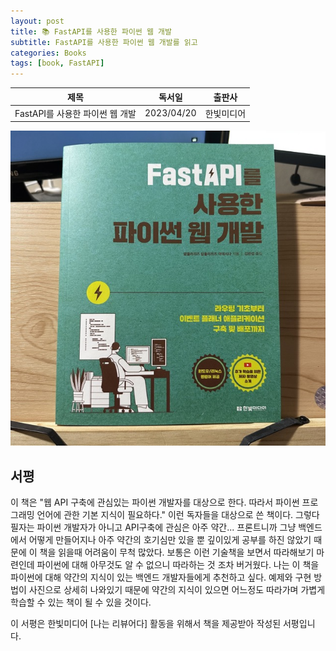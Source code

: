 ```yaml
---
layout: post
title: 📚 FastAPI를 사용한 파이썬 웹 개발
subtitle: FastAPI를 사용한 파이썬 웹 개발를 읽고
categories: Books
tags: [book, FastAPI]
---
```


|      제목       |   독서일   |  출판사  |
| :-------------: | :--------: | :------: |
| FastAPI를 사용한 파이썬 웹 개발 | 2023/04/20 | 한빛미디어 |

![FastAPI를 사용한 파이썬 웹 개발](/assets/images/posts/fast_api.jpeg)

## 서평

이 책은 "웹 API 구축에 관심있는 파이썬 개발자를 대상으로 한다. 따라서 파이썬 프로그래밍 언어에 관한 기본 지식이 필요하다." 이런 독자들을 대상으로 쓴 책이다. 그렇다 필자는 파이썬 개발자가 아니고 API구축에 관심은 아주 약간... 프론트니까 그냥 백엔드에서 어떻게 만들어지나 아주 약간의 호기심만 있을 뿐 깊이있게 공부를 하진 않았기 때문에 이 책을 읽을때 어려움이 무척 많았다. 보통은 이런 기술책을 보면서 따라해보기 마련인데 파이썬에 대해 아무것도 알 수 없으니 따라하는 것 조차 버거웠다. 나는 이 책을 파이썬에 대해 약간의 지식이 있는 백엔드 개발자들에게 추천하고 싶다. 예제와 구현 방법이 사진으로 상세히 나와있기 때문에 약간의 지식이 있으면 어느정도 따라가며 가볍게 학습할 수 있는 책이 될 수 있을 것이다.

이 서평은 한빛미디어 [나는 리뷰어다] 활동을 위해서 책을 제공받아 작성된 서평입니다.

